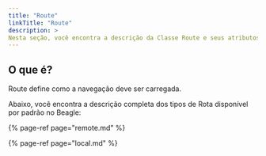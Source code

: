 ```yaml
---
title: "Route"
linkTitle: "Route"
description: >
Nesta seção, você encontra a descrição da Classe Route e seus atributos
---
```


## O que é?

Route define como a navegação deve ser carregada.

Abaixo, você encontra a descrição completa dos tipos de Rota disponível por padrão no Beagle:

{% page-ref page="remote.md" %}

{% page-ref page="local.md" %}




